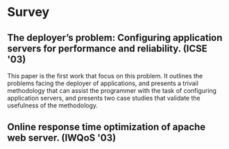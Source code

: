 # Survey
## The deployer’s problem: Configuring application servers for performance and reliability. (ICSE '03)
This paper is the first work that focus on this problem. It outlines the problems facing the deployer of applications, and presents a trivail methodology that can assist the programmer with the task of configuring application servers, and presents two case studies that validate the usefulness of the methodology. 
## Online response time optimization of apache web server. (IWQoS '03) 



